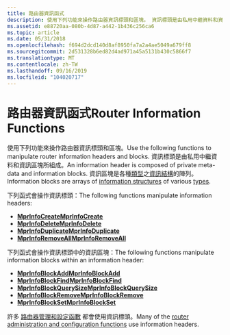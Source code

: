 ```yaml
---
title: 路由器資訊函式
description: 使用下列功能來操作路由器資訊標頭和區塊。 資訊標頭是由私用中繼資料和資訊區塊所組成。 資訊區塊是各種類型之資訊結構的陣列。
ms.assetid: e88720aa-080b-4d87-a442-1b436c256ca6
ms.topic: article
ms.date: 05/31/2018
ms.openlocfilehash: f694d2dcd140d8af8950fa7a2a4ae5049a679ff8
ms.sourcegitcommit: 2d531328b6ed82d4ad971a45a5131b430c5866f7
ms.translationtype: MT
ms.contentlocale: zh-TW
ms.lasthandoff: 09/16/2019
ms.locfileid: "104020717"
---
```

# <a name="router-information-functions"></a><span data-ttu-id="2f8d1-105">路由器資訊函式</span><span class="sxs-lookup"><span data-stu-id="2f8d1-105">Router Information Functions</span></span>

<span data-ttu-id="2f8d1-106">使用下列功能來操作路由器資訊標頭和區塊。</span><span class="sxs-lookup"><span data-stu-id="2f8d1-106">Use the following functions to manipulate router information headers and blocks.</span></span> <span data-ttu-id="2f8d1-107">資訊標頭是由私用中繼資料和資訊區塊所組成。</span><span class="sxs-lookup"><span data-stu-id="2f8d1-107">An information header is composed of private meta-data and information blocks.</span></span> <span data-ttu-id="2f8d1-108">資訊區塊是各種[類型](router-information-enumerations.md)之[資訊結構](router-information-structures.md)的陣列。</span><span class="sxs-lookup"><span data-stu-id="2f8d1-108">Information blocks are arrays of [information structures](router-information-structures.md) of various [types](router-information-enumerations.md).</span></span>

<span data-ttu-id="2f8d1-109">下列函式會操作資訊標頭：</span><span class="sxs-lookup"><span data-stu-id="2f8d1-109">The following functions manipulate information headers:</span></span>

-   [<span data-ttu-id="2f8d1-110">**MprInfoCreate**</span><span class="sxs-lookup"><span data-stu-id="2f8d1-110">**MprInfoCreate**</span></span>](/windows/desktop/api/Mprapi/nf-mprapi-mprinfocreate)
-   [<span data-ttu-id="2f8d1-111">**MprInfoDelete**</span><span class="sxs-lookup"><span data-stu-id="2f8d1-111">**MprInfoDelete**</span></span>](/windows/desktop/api/Mprapi/nf-mprapi-mprinfodelete)
-   [<span data-ttu-id="2f8d1-112">**MprInfoDuplicate**</span><span class="sxs-lookup"><span data-stu-id="2f8d1-112">**MprInfoDuplicate**</span></span>](/windows/desktop/api/Mprapi/nf-mprapi-mprinfoduplicate)
-   [<span data-ttu-id="2f8d1-113">**MprInfoRemoveAll**</span><span class="sxs-lookup"><span data-stu-id="2f8d1-113">**MprInfoRemoveAll**</span></span>](/windows/desktop/api/Mprapi/nf-mprapi-mprinforemoveall)

<span data-ttu-id="2f8d1-114">下列函式會操作資訊標頭中的資訊區塊：</span><span class="sxs-lookup"><span data-stu-id="2f8d1-114">The following functions manipulate information blocks within an information header:</span></span>

-   [<span data-ttu-id="2f8d1-115">**MprInfoBlockAdd**</span><span class="sxs-lookup"><span data-stu-id="2f8d1-115">**MprInfoBlockAdd**</span></span>](/windows/desktop/api/Mprapi/nf-mprapi-mprinfoblockadd)
-   [<span data-ttu-id="2f8d1-116">**MprInfoBlockFind**</span><span class="sxs-lookup"><span data-stu-id="2f8d1-116">**MprInfoBlockFind**</span></span>](/windows/desktop/api/Mprapi/nf-mprapi-mprinfoblockfind)
-   [<span data-ttu-id="2f8d1-117">**MprInfoBlockQuerySize**</span><span class="sxs-lookup"><span data-stu-id="2f8d1-117">**MprInfoBlockQuerySize**</span></span>](/windows/desktop/api/Mprapi/nf-mprapi-mprinfoblockquerysize)
-   [<span data-ttu-id="2f8d1-118">**MprInfoBlockRemove**</span><span class="sxs-lookup"><span data-stu-id="2f8d1-118">**MprInfoBlockRemove**</span></span>](/windows/desktop/api/Mprapi/nf-mprapi-mprinfoblockremove)
-   [<span data-ttu-id="2f8d1-119">**MprInfoBlockSet**</span><span class="sxs-lookup"><span data-stu-id="2f8d1-119">**MprInfoBlockSet**</span></span>](/windows/desktop/api/Mprapi/nf-mprapi-mprinfoblockset)

<span data-ttu-id="2f8d1-120">許多 [路由器管理和設定函數](understanding-mprinfo-functions-and-information-headers.md) 都會使用資訊標頭。</span><span class="sxs-lookup"><span data-stu-id="2f8d1-120">Many of the [router administration and configuration functions](understanding-mprinfo-functions-and-information-headers.md) use information headers.</span></span>

 

 




